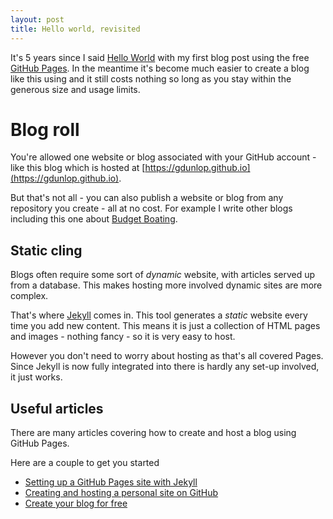 ```yaml
---
layout: post
title: Hello world, revisited
---
```

It's 5 years since I said [Hello World]({{site.baseurl}}/Hello-world) with my first blog post using the free [GitHub Pages](https://pages.github.com). In the meantime it's become much easier to create a blog like this using  and it still costs nothing so long as you stay within the generous size and usage limits.

# Blog roll
You're allowed one website or blog associated with your GitHub account - like this blog which is hosted at [https://gdunlop.github.io](https://gdunlop.github.io).

But that's not all - you can also publish a website or blog from any repository you create - all at no cost. For example I write other blogs including this one about [Budget Boating](https://gdunlop.github.io/budget-boating).

## Static cling
Blogs often require some sort of *dynamic* website, with articles served up from a database. This makes hosting more involved dynamic sites are more complex.

That's where [Jekyll](https://jekyllrb.com) comes in. This tool generates a *static* website every time you add new content. This means it is just a collection of HTML pages and images - nothing fancy - so it is very easy to host.

However you don't need to worry about hosting as that's all covered Pages. Since Jekyll is now fully integrated into there is hardly any set-up involved, it just works.

## Useful articles
There are many articles covering how to create and host a blog using GitHub Pages.

Here are a couple to get you started
- [Setting up a GitHub Pages site with Jekyll](https://help.github.com/en/github/working-with-github-pages/setting-up-a-github-pages-site-with-jekyll)
- [Creating and hosting a personal site on GitHub](http://jmcglone.com/guides/github-pages/)
- [Create your blog for free](https://medium.com/20percentwork/creating-your-blog-for-free-using-jekyll-github-pages-dba37272730a)
